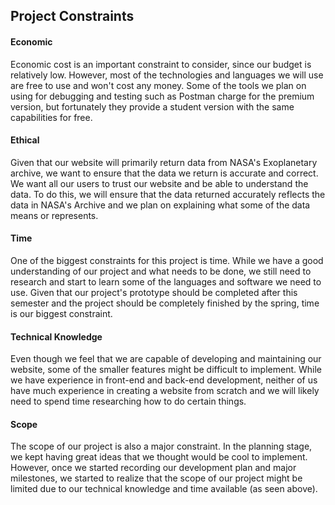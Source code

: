 ## Project Constraints

#### Economic
Economic cost is an important constraint to consider, since our budget is relatively low. However, most of the technologies and languages we will use are free to use and won't cost any money. Some of the tools we plan on using for debugging and testing such as Postman charge for the premium version, but fortunately they provide a student version with the same capabilities for free.

#### Ethical 
Given that our website will primarily return data from NASA's Exoplanetary archive, we want to ensure that the data we return is accurate and correct. We want all our users to trust our website and be able to understand the data. To do this, we will ensure that the data returned accurately reflects the data in NASA's Archive and we plan on explaining what some of the data means or represents.

#### Time
One of the biggest constraints for this project is time. While we have a good understanding of our project and what needs to be done, we still need to research and start to learn some of the languages and software we need to use. Given that our project's prototype should be completed after this semester and the project should be completely finished by the spring, time is our biggest constraint. 

#### Technical Knowledge
Even though we feel that we are capable of developing and maintaining our website, some of the smaller features might be difficult to implement. While we have experience in front-end and back-end development, neither of us have much experience in creating a website from scratch and we will likely need to spend time researching how to do certain things. 

#### Scope
The scope of our project is also a major constraint. In the planning stage, we kept having great ideas that we thought would be cool to implement. However, once we started recording our development plan and major milestones, we started to realize that the scope of our project might be limited due to our technical knowledge and time available (as seen above).